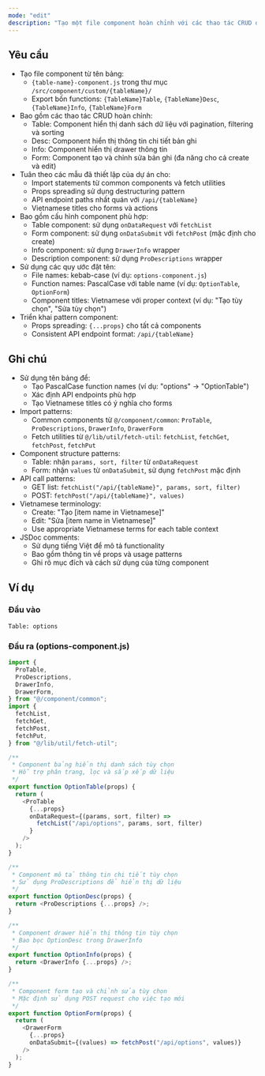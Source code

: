 ```yaml
---
mode: "edit"
description: "Tạo một file component hoàn chỉnh với các thao tác CRUD dựa trên tên bảng được cung cấp."
---
```


## Yêu cầu

- Tạo file component từ tên bảng:
  - `{table-name}-component.js` trong thư mục `/src/component/custom/{tableName}/`
  - Export bốn functions: `{TableName}Table`, `{TableName}Desc`, `{TableName}Info`, `{TableName}Form`
- Bao gồm các thao tác CRUD hoàn chỉnh:
  - Table: Component hiển thị danh sách dữ liệu với pagination, filtering và sorting
  - Desc: Component hiển thị thông tin chi tiết bản ghi
  - Info: Component hiển thị drawer thông tin
  - Form: Component tạo và chỉnh sửa bản ghi (đa năng cho cả create và edit)
- Tuân theo các mẫu đã thiết lập của dự án cho:
  - Import statements từ common components và fetch utilities
  - Props spreading sử dụng destructuring pattern
  - API endpoint paths nhất quán với `/api/{tableName}`
  - Vietnamese titles cho forms và actions
- Bao gồm cấu hình component phù hợp:
  - Table component: sử dụng `onDataRequest` với `fetchList`
  - Form component: sử dụng `onDataSubmit` với `fetchPost` (mặc định cho create)
  - Info component: sử dụng `DrawerInfo` wrapper
  - Description component: sử dụng `ProDescriptions` wrapper
- Sử dụng các quy ước đặt tên:
  - File names: kebab-case (ví dụ: `options-component.js`)
  - Function names: PascalCase với table name (ví dụ: `OptionTable`, `OptionForm`)
  - Component titles: Vietnamese với proper context (ví dụ: "Tạo tùy chọn", "Sửa tùy chọn")
- Triển khai pattern component:
  - Props spreading: `{...props}` cho tất cả components
  - Consistent API endpoint format: `/api/{tableName}`

## Ghi chú

- Sử dụng tên bảng để:
  - Tạo PascalCase function names (ví dụ: "options" → "OptionTable")
  - Xác định API endpoints phù hợp
  - Tạo Vietnamese titles có ý nghĩa cho forms
- Import patterns:
  - Common components từ `@/component/common`: `ProTable`, `ProDescriptions`, `DrawerInfo`, `DrawerForm`
  - Fetch utilities từ `@/lib/util/fetch-util`: `fetchList`, `fetchGet`, `fetchPost`, `fetchPut`
- Component structure patterns:
  - Table: nhận `params, sort, filter` từ `onDataRequest`
  - Form: nhận `values` từ `onDataSubmit`, sử dụng `fetchPost` mặc định
- API call patterns:
  - GET list: `fetchList("/api/{tableName}", params, sort, filter)`
  - POST: `fetchPost("/api/{tableName}", values)`
- Vietnamese terminology:
  - Create: "Tạo [item name in Vietnamese]"
  - Edit: "Sửa [item name in Vietnamese]"
  - Use appropriate Vietnamese terms for each table context
- JSDoc comments:
  - Sử dụng tiếng Việt để mô tả functionality
  - Bao gồm thông tin về props và usage patterns
  - Ghi rõ mục đích và cách sử dụng của từng component

## Ví dụ

### Đầu vào

```
Table: options
```

### Đầu ra (options-component.js)

```javascript
import {
  ProTable,
  ProDescriptions,
  DrawerInfo,
  DrawerForm,
} from "@/component/common";
import {
  fetchList,
  fetchGet,
  fetchPost,
  fetchPut,
} from "@/lib/util/fetch-util";

/**
 * Component bảng hiển thị danh sách tùy chọn
 * Hỗ trợ phân trang, lọc và sắp xếp dữ liệu
 */
export function OptionTable(props) {
  return (
    <ProTable
      {...props}
      onDataRequest={(params, sort, filter) =>
        fetchList("/api/options", params, sort, filter)
      }
    />
  );
}

/**
 * Component mô tả thông tin chi tiết tùy chọn
 * Sử dụng ProDescriptions để hiển thị dữ liệu
 */
export function OptionDesc(props) {
  return <ProDescriptions {...props} />;
}

/**
 * Component drawer hiển thị thông tin tùy chọn
 * Bao bọc OptionDesc trong DrawerInfo
 */
export function OptionInfo(props) {
  return <DrawerInfo {...props} />;
}

/**
 * Component form tạo và chỉnh sửa tùy chọn
 * Mặc định sử dụng POST request cho việc tạo mới
 */
export function OptionForm(props) {
  return (
    <DrawerForm
      {...props}
      onDataSubmit={(values) => fetchPost("/api/options", values)}
    />
  );
}
```
